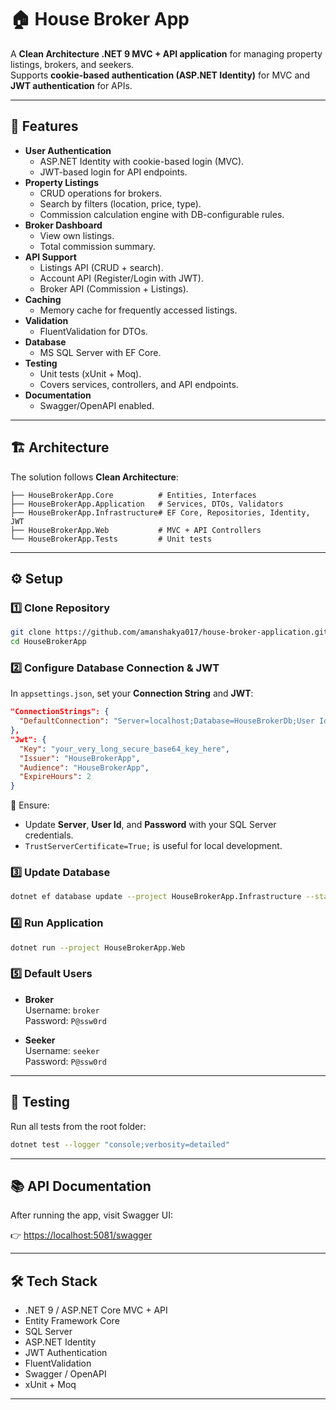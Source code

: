 # 🏠 House Broker App

A **Clean Architecture .NET 9 MVC + API application** for managing property listings, brokers, and seekers.  
Supports **cookie-based authentication (ASP.NET Identity)** for MVC and **JWT authentication** for APIs.

---

## 📌 Features

- **User Authentication**
  - ASP.NET Identity with cookie-based login (MVC).
  - JWT-based login for API endpoints.
- **Property Listings**
  - CRUD operations for brokers.
  - Search by filters (location, price, type).
  - Commission calculation engine with DB-configurable rules.
- **Broker Dashboard**
  - View own listings.
  - Total commission summary.
- **API Support**
  - Listings API (CRUD + search).
  - Account API (Register/Login with JWT).
  - Broker API (Commission + Listings).
- **Caching**
  - Memory cache for frequently accessed listings.
- **Validation**
  - FluentValidation for DTOs.
- **Database**
  - MS SQL Server with EF Core.
- **Testing**
  - Unit tests (xUnit + Moq).
  - Covers services, controllers, and API endpoints.
- **Documentation**
  - Swagger/OpenAPI enabled.

---

## 🏗️ Architecture

The solution follows **Clean Architecture**:

```
├── HouseBrokerApp.Core          # Entities, Interfaces
├── HouseBrokerApp.Application   # Services, DTOs, Validators
├── HouseBrokerApp.Infrastructure# EF Core, Repositories, Identity, JWT
├── HouseBrokerApp.Web           # MVC + API Controllers
└── HouseBrokerApp.Tests         # Unit tests
```

---

## ⚙️ Setup

### 1️⃣ Clone Repository
```bash
git clone https://github.com/amanshakya017/house-broker-application.git
cd HouseBrokerApp
```

### 2️⃣ Configure Database Connection & JWT
In `appsettings.json`, set your **Connection String** and **JWT**:

```json
"ConnectionStrings": {
  "DefaultConnection": "Server=localhost;Database=HouseBrokerDb;User Id=sa;Password=YourStrong!Passw0rd;TrustServerCertificate=True;"
},
"Jwt": {
  "Key": "your_very_long_secure_base64_key_here",
  "Issuer": "HouseBrokerApp",
  "Audience": "HouseBrokerApp",
  "ExpireHours": 2
}
```

📌 Ensure:
- Update **Server**, **User Id**, and **Password** with your SQL Server credentials.
- `TrustServerCertificate=True;` is useful for local development.

### 3️⃣ Update Database
```bash
dotnet ef database update --project HouseBrokerApp.Infrastructure --startup-project HouseBrokerApp.Web
```

### 4️⃣ Run Application
```bash
dotnet run --project HouseBrokerApp.Web
```

### 5️⃣ Default Users
- **Broker**  
  Username: `broker`  
  Password: `P@ssw0rd`

- **Seeker**  
  Username: `seeker`  
  Password: `P@ssw0rd`

---

## 🧪 Testing

Run all tests from the root folder:

```bash
dotnet test --logger "console;verbosity=detailed"
```

---

## 📚 API Documentation

After running the app, visit Swagger UI:

👉 [https://localhost:5081/swagger](https://localhost:5081/swagger)

---

## 🛠️ Tech Stack

- .NET 9 / ASP.NET Core MVC + API
- Entity Framework Core
- SQL Server
- ASP.NET Identity
- JWT Authentication
- FluentValidation
- Swagger / OpenAPI
- xUnit + Moq

---